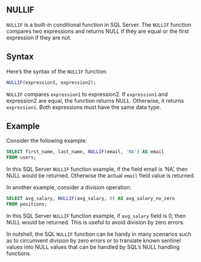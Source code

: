 ## NULLIF

`NULLIF` is a built-in conditional function in SQL Server. The `NULLIF` function compares two expressions and returns NULL if they are equal or the first expression if they are not.

## Syntax

Here’s the syntax of the `NULLIF` function:

```SQL
NULLIF(expression1, expression2);
```

`NULLIF` compares `expression1` to expression2. If `expression1` and expression2 are equal, the function returns NULL. Otherwise, it returns `expression1`. Both expressions must have the same data type.

## Example

Consider the following example:

```SQL
SELECT first_name, last_name, NULLIF(email, 'NA') AS email
FROM users;
```

In this SQL Server `NULLIF` function example, if the field email is ‘NA’, then NULL would be returned. Otherwise the actual `email` field value is returned.

In another example, consider a division operation:

```SQL
SELECT avg_salary, NULLIF(avg_salary, 0) AS avg_salary_no_zero
FROM positions;
```

In this SQL Server `NULLIF` function example, if `avg_salary` field is 0, then NULL would be returned. This is useful to avoid division by zero errors.

In nutshell, the SQL `NULLIF` function can be handy in many scenarios such as to circumvent division by zero errors or to translate known sentinel values into NULL values that can be handled by SQL’s NULL handling functions.